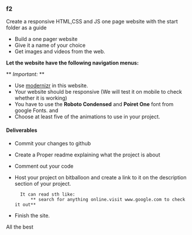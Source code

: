 ### f2
Create a responsive HTML,CSS  and JS one page website with the start folder as a guide
- Build a one pager website
- Give it a name of your choice
- Get images  and videos from the web.


 **Let the website have the following navigation menus:**

** *Important:* **
- Use [modernizr](https://modernizr.com/) in this website.
- Your website should be responsive (We will test it on mobile to check whether it is working)
- You have to use the **Roboto Condensed** and **Poiret One** font from google Fonts. and
- Choose at least five of the animations to use in your project.

#### Deliverables
- Commit your changes to github
- Create a Proper readme explaining what the project is about
- Comment out your code
- Host your project on bitballoon and create a link to it on the description section of your project.

		It can read sth like:
			** search for anything online.visit www.google.com to check it out**

- Finish the site.


All the best
